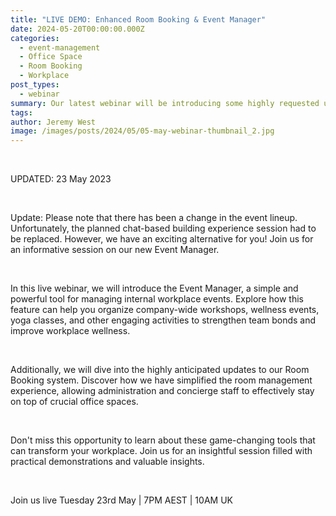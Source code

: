 ```yaml
---
title: "LIVE DEMO: Enhanced Room Booking & Event Manager"
date: 2024-05-20T00:00:00.000Z
categories:
  - event-management
  - Office Space
  - Room Booking
  - Workplace
post_types:
  - webinar
summary: Our latest webinar will be introducing some highly requested updates to our room booking experience & event manager
tags:
author: Jeremy West
image: /images/posts/2024/05/05-may-webinar-thumbnail_2.jpg
---
```

‍

UPDATED: 23 May 2023

‍

Update: Please note that there has been a change in the event lineup. Unfortunately, the planned chat-based building experience session had to be replaced. However, we have an exciting alternative for you! Join us for an informative session on our new Event Manager.

‍

In this live webinar, we will introduce the Event Manager, a simple and powerful tool for managing internal workplace events. Explore how this feature can help you organize company-wide workshops, wellness events, yoga classes, and other engaging activities to strengthen team bonds and improve workplace wellness.

‍

Additionally, we will dive into the highly anticipated updates to our Room Booking system. Discover how we have simplified the room management experience, allowing administration and concierge staff to effectively stay on top of crucial office spaces.

‍

Don't miss this opportunity to learn about these game-changing tools that can transform your workplace. Join us for an insightful session filled with practical demonstrations and valuable insights.

‍

Join us live Tuesday 23rd May | 7PM AEST | 10AM UK

‍
